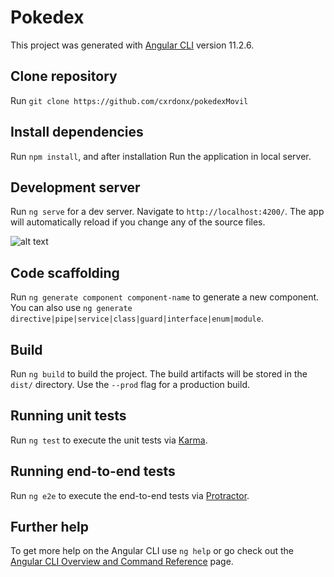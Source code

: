 # Pokedex

This project was generated with [Angular CLI](https://github.com/angular/angular-cli) version 11.2.6.

## Clone repository
Run `git clone https://github.com/cxrdonx/pokedexMovil`

## Install dependencies
Run `npm install`, and after installation Run the application in local server.

## Development server

Run `ng serve` for a dev server. Navigate to `http://localhost:4200/`. The app will automatically reload if you change any of the source files.

![alt text](https://i.ibb.co/wJVS8mL/SS.jpg)

## Code scaffolding

Run `ng generate component component-name` to generate a new component. You can also use `ng generate directive|pipe|service|class|guard|interface|enum|module`.

## Build

Run `ng build` to build the project. The build artifacts will be stored in the `dist/` directory. Use the `--prod` flag for a production build.

## Running unit tests

Run `ng test` to execute the unit tests via [Karma](https://karma-runner.github.io).

## Running end-to-end tests

Run `ng e2e` to execute the end-to-end tests via [Protractor](http://www.protractortest.org/).

## Further help

To get more help on the Angular CLI use `ng help` or go check out the [Angular CLI Overview and Command Reference](https://angular.io/cli) page.

